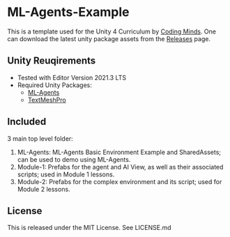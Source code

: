 # ML-Agents-Example

This is a template used for the Unity 4 Curriculum by [Coding Minds](https://codingmindsacademy.com/). One can download the latest unity package assets from the [Releases](https://github.com/SurajSSingh/ML-Agents-Example/releases) page.

## Unity Reuqirements
* Tested with Editor Version 2021.3 LTS
* Required Unity Packages:
  - [ML-Agents](https://docs.unity3d.com/Packages/com.unity.ml-agents@2.0/manual/index.html)
  - [TextMeshPro](https://docs.unity3d.com/Packages/com.unity.textmeshpro@3.0/manual/index.html)
  
## Included
3 main top level folder:
1. ML-Agents: ML-Agents Basic Environment Example and SharedAssets; can be used to demo using ML-Agents. 
2. Module-1: Prefabs for the agent and AI View, as well as their associated scripts; used in Module 1 lessons.
3. Module-2: Prefabs for the complex environment and its script; used for Module 2 lessons.

## License
This is released under the MIT License. See LICENSE.md
